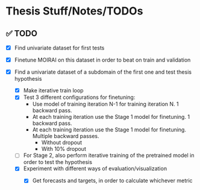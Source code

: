 # Thesis Stuff/Notes/TODOs

## ✅ TODO

- [x] Find univariate dataset for first tests

- [x] Finetune MOIRAI on this dataset in order to beat on train and validation

- [x] Find a univariate dataset of a subdomain of the first one and test thesis hypothesis
  - [x] Make iterative train loop
  - [x] Test 3 different configurations for finetuning:
    - Use model of training iteration N-1 for training iteration N. 1 backward pass.
    - At each training iteration use the Stage 1 model for finetuning. 1 backward pass.
    - At each training iteration use the Stage 1 model for finetuning. Multiple backward passes.
      - Without dropout
      - With 10% dropout
  - [ ] For Stage 2, also perform iterative training of the pretrained model in order to test the hypothesis
  - [x] Experiment with different ways of evaluation/visualization
    - [x] Get forecasts and targets, in order to calculate whichever metric

